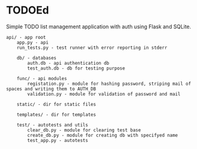 # TODOEd
Simple TODO list management application with auth using Flask and SQLite.
  
    api/ - app root
        app.py - api
        run_tests.py - test runner with error reporting in stderr
    
        db/ - databases
            auth.db - api authentication db
            test_auth.db - db for testing purpose
    
        func/ - api modules
            registation.py - module for hashing password, striping mail of spaces and writing them to AUTH_DB
            validation.py - module for validation of password and mail
    
        static/ - dir for static files
    
        templates/ - dir for templates
    
        test/ - autotests and utils
            clear_db.py - module for clearing test base
            create_db.py - module for creating db with specifyed name
            test_app.py - autotests
